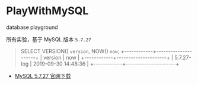 # PlayWithMySQL

database playground

所有实验，基于 MySQL 版本 `5.7.27`

> SELECT VERSION() `version`, NOW() `now`;
+------------+---------------------+
| version    | now                 |
+------------+---------------------+
| 5.7.27-log | 2019-09-30 14:48:36 |
+------------+---------------------+


- [MySQL 5.7.27 官网下载](https://dev.mysql.com/downloads/windows/installer/5.7.html)

